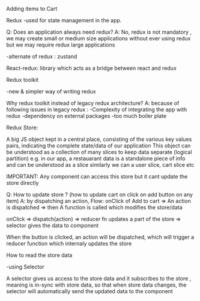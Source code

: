 Adding items to Cart

Redux
-used for state management in the app.

Q: Does an application always need redux?
A: No, redux is not mandatory , we may create small or medium size applications without ever using redux but we may require redux large applications

-alternate of redux : zustand

React-redux: library which acts as a bridge between react and redux 

Redux toolkit

-new & simpler way of writing redux

Why redux toolkit instead of legacy redux architecture? 
A: because of following issues in legacy redux :
-Complexity of integrating the app with redux
-dependency on external packages
-too much boiler plate

Redux Store:

A big JS object kept in a central place, consisting of the various key values pairs, indicating the complete state/data of our application
This object can be understood as a collection of many slices to keep data separate (logical partition)
e.g. in our app, a restauarant data is a standalone piece of info and can be understood as a slice
similarly we can a user slice, cart slice etc 

IMPORTANT: Any component can access this store but it cant update the store directly

Q: How to update store ? (how to update cart on click on add button on any item)
A: by dispatching an action, 
Flow:
onClick of Add to cart => An action is dispatched => then A function is called which modifies the store/data

onClick => dispatch(action) => reducer fn updates a part of the store => selector gives the data to component

When the button is clicked, an action will be dispatched, which will trigger a reducer function which internaly updates the store

How to read the store data

-using Selector

A selector gives us access to the store data and it subscribes to the store , meaning is in-sync with store data, so that when store data changes, the selector will automatically send the updated data to the component




